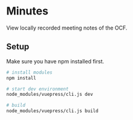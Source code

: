 # Minutes
View locally recorded meeting notes of the OCF.

## Setup

Make sure you have npm installed first.

``` bash
# install modules
npm install

# start dev environment
node_modules/vuepress/cli.js dev

# build
node_modules/vuepress/cli.js build
```